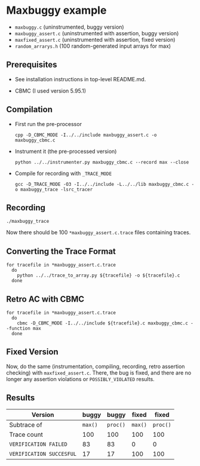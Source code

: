 
# Maxbuggy example

* `maxbuggy.c` (uninstrumented, buggy version)
* `maxbuggy_assert.c` (uninstrumented with assertion, buggy version)
* `maxfixed_assert.c` (uninstrumented with assertion, fixed version)
* `random_arrarys.h` (100 random-generated input arrays for max)

## Prerequisites

* See installation instructions in top-level README.md.

* CBMC (I used version 5.95.1)

## Compilation

* First run the pre-processor
  ```
  cpp -D_CBMC_MODE -I../../include maxbuggy_assert.c -o maxbuggy_cbmc.c
  ```
* Instrument it (the pre-processed version)
  ```
  python ../../instrumenter.py maxbuggy_cbmc.c --record max --close
  ```
* Compile for recording with `_TRACE_MODE`
  ```
  gcc -D_TRACE_MODE -O3 -I../../include -L../../lib maxbuggy_cbmc.c -o maxbuggy_trace -lsrc_tracer
  ```

## Recording
  ```
  ./maxbuggy_trace
  ```
  Now there should be 100 `*maxbuggy_assert.c.trace` files containing traces.

## Converting the Trace Format
  ```
  for tracefile in *maxbuggy_assert.c.trace
    do
      python ../../trace_to_array.py ${tracefile} -o ${tracefile}.c
    done
  ```
## Retro AC with CBMC
  ```
  for tracefile in *maxbuggy_assert.c.trace
    do
      cbmc -D_CBMC_MODE -I../../include ${tracefile}.c maxbuggy_cbmc.c --function max
    done
  ```

## Fixed Version

Now, do the same (instrumentation, compiling, recording, retro assertion checking)
with `maxfixed_assert.c`. There, the bug is fixed, and there are no longer any assertion
violations or `POSSIBLY_VIOLATED` results.

## Results

| Version                     | buggy | buggy  | fixed | fixed  |
|-----------------------------|-------|--------|-------|--------|
| Subtrace of                 |`max()`|`proc()`|`max()`|`proc()`|
| Trace count                 |  100  |  100   |  100  |  100   |
| `VERIFICATION FAILED`       |   83  |   83   |    0  |    0   |
| `VERIFICATION SUCCESFUL`    |   17  |   17   |  100  |  100   |
